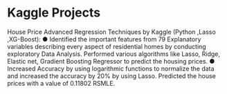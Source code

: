 # Kaggle Projects

House Price Advanced Regression Techniques by Kaggle (Python ,Lasso ,XG-Boost):
●	Identified the important features from 79 Explanatory variables describing every aspect of residential homes by conducting exploratory Data Analysis. Performed various algorithms like Lasso, Ridge, Elastic net, Gradient Boosting Regressor to predict the housing prices.
●	Increased Accuracy by using logarithmic functions to normalize the data and increased the accuracy by 20% by using Lasso. Predicted the house prices with a value of 0.11802 RSMLE. 
